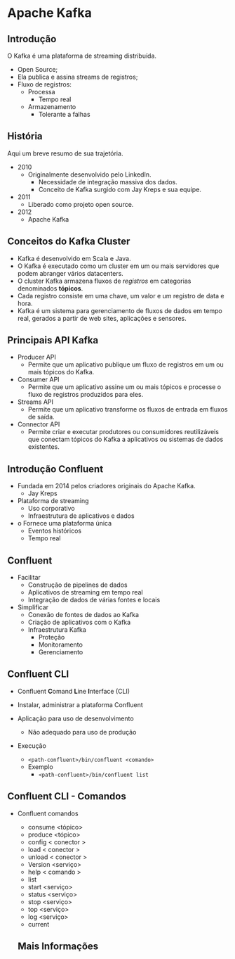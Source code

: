 # Apache Kafka

## Introdução  

O Kafka é uma plataforma de streaming distribuída.  
- Open Source;
- Ela publica e assina streams de registros;
- Fluxo de registros:
  - Processa
    - Tempo real
  - Armazenamento
    - Tolerante a falhas

## História  
Aqui um breve resumo de sua trajetória.

- 2010
  - Originalmente desenvolvido pelo LinkedIn.
    - Necessidade de integração massiva dos dados.
    - Conceito de Kafka surgido com Jay Kreps e sua equipe.
- 2011
  - Liberado como projeto open source.
- 2012
  - Apache Kafka

## Conceitos do Kafka Cluster
- Kafka é desenvolvido em Scala e Java.
- O Kafka é executado como um cluster em um ou mais servidores que podem abranger vários datacenters.
- O cluster Kafka armazena fluxos de *registros* em categorias denominados **tópicos**.
- Cada registro consiste em uma chave, um valor e um registro de data e hora.
- Kafka é um sistema para gerenciamento de fluxos de dados em tempo real, gerados a partir de web sites, aplicações e sensores.

## Principais API Kafka  

- Producer API
  -  Permite que um aplicativo publique um fluxo de registros em um ou mais tópicos do Kafka.
- Consumer API
  - Permite que um aplicativo assine um ou mais tópicos e processe o fluxo de registros produzidos para eles.
- Streams API  
  - Permite que um aplicativo transforme os fluxos de entrada em fluxos de saída.
- Connector API  
  - Permite criar e executar produtores ou consumidores reutilizáveis ​que conectam tópicos do Kafka a aplicativos ou sistemas de dados existentes.

## Introdução Confluent  
- Fundada em 2014 pelos criadores originais do Apache Kafka. 
  - Jay Kreps
- Plataforma de streaming
  - Uso corporativo
  - Infraestrutura de aplicativos e dados
- o Fornece uma plataforma única 
  - Eventos históricos
  - Tempo real

## Confluent

- Facilitar 
  - Construção de pipelines de dados
  - Aplicativos de streaming em tempo real
  - Integração de dados de várias fontes e locais
- Simplificar
  - Conexão de fontes de dados ao Kafka
  - Criação de aplicativos com o Kafka
  - Infraestrutura Kafka 
    - Proteção
    - Monitoramento
    - Gerenciamento


## Confluent CLI  

- Confluent **C**omand **L**ine **I**nterface (CLI)
- Instalar, administrar a plataforma Confluent
- Aplicação para uso de desenvolvimento
  - Não adequado para uso de produção

- Execução 
  - ``` <path-confluent>/bin/confluent <comando> ```
  - Exemplo 
    - ``` <path-confluent>/bin/confluent list ```

## Confluent CLI - Comandos

- Confluent comandos
  - consume <tópico>
  - produce <tópico>  
  - config < conector >
  - load < conector >
  - unload < conector >
  - Version <serviço>
  - help < comando >
  - list
  - start <serviço>
  - status <serviço> 
  - stop <serviço>
  - top <serviço>
  - log <serviço>
  - current

  ## Mais Informações

  